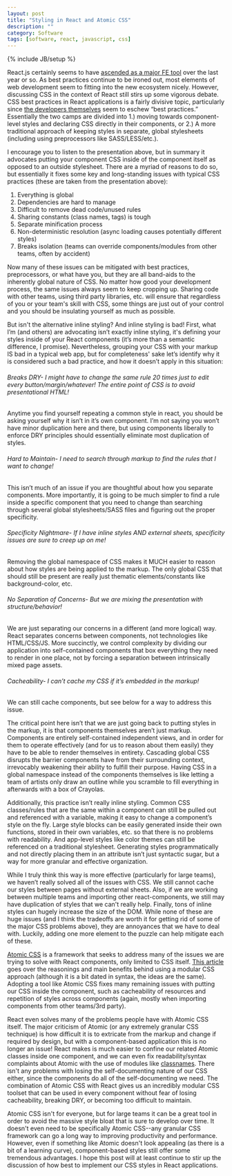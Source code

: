 ```yaml
---
layout: post
title: "Styling in React and Atomic CSS"
description: ""
category: Software
tags: [software, react, javascript, css]
---
```

{% include JB/setup %}

React.js certainly seems to have [ascended as a major FE tool](http://www.google.com/trends/explore?hl=en-US&q=angular.js,+react.js,+ember.js&date=1/2013+30m&cmpt=q&tz=Etc/GMT%2B7&tz=Etc/GMT%2B7&content=1) over the last year or so.  As best practices continue to be ironed out, most elements of web development seem to fitting into the new ecosystem nicely.  However, discussing CSS in the context of React still stirs up some vigorous debate.  CSS best practices in React applications is a fairly divisive topic, particularly since [the developers themselves](https://speakerdeck.com/vjeux/react-css-in-js) seem to eschew “best practices.”  Essentially the two camps are divided into 1.) moving towards component-level styles and declaring CSS directly in their components, or 2.) A more traditional approach of keeping styles in separate, global stylesheets (including using preprocessors like SASS/LESS/etc.).

I encourage you to listen to the presentation above, but in summary it advocates putting your component CSS inside of the component itself as opposed to an outside stylesheet.  There are a myriad of reasons to do so, but essentially it fixes some key and long-standing issues with typical CSS practices (these are taken from the presentation above):

1. Everything is global
2. Dependencies are hard to manage
3. Difficult to remove dead code/unused rules
4. Sharing constants (class names, tags) is tough
5. Separate minification process
6. Non-deterministic resolution (async loading causes potentially different styles)
7. Breaks isolation (teams can override components/modules from other teams, often by accident)


Now many of these issues can be mitigated with best practices, preprocessors, or what have you, but they are all band-aids to the inherently global nature of CSS.   No matter how good your development process, the same issues always seem to keep cropping up.  Sharing code with other teams, using third party libraries, etc. will ensure that regardless of you or your team's skill with CSS, some things are just out of your control and you should be insulating yourself as much as possible.

But isn't the alternative inline styling? And inline styling is bad!  First, what I’m (and others) are advocating isn’t exactly inline styling, it's defining your styles inside of your React components (it’s more than a semantic difference, I promise).  Nevertheless, grouping your CSS with your markup IS bad in a typical web app, but for completeness' sake let’s identify why it is considered such a bad practice, and how it doesn’t apply in this situation:

###### Breaks DRY- I might have to change the same rule 20 times just to edit every button/margin/whatever!  The entire point of CSS is to avoid presentational HTML!
Anytime you find yourself repeating a common style in react, you should be asking yourself why it isn’t in it’s own component.  I’m not saying you won’t have minor duplication here and there, but using components liberally to enforce DRY principles should essentially eliminate most duplication of styles.

###### Hard to Maintain- I need to search through markup to find the rules that I want to change!
This isn’t much of an issue if you are thoughtful about how you separate components.  More importantly, it is going to be much simpler to find a rule inside a specific component that you need to change than searching through several global stylesheets/SASS files and figuring out the proper specificity.

###### Specificity Nightmare- If I have inline styles AND external sheets, specificity issues are sure to creep up on me!
Removing the global namespace of CSS makes it MUCH easier to reason about how styles are being applied to the markup.  The only global CSS that should still be present are really just thematic elements/constants like background-color, etc.

###### No Separation of Concerns- But we are mixing the presentation with structure/behavior!
We are just separating our concerns in a different (and more logical) way.  React separates concerns between components, not technologies like HTML/CSS/JS.  More succinctly, we control complexity by dividing our application into self-contained components that box everything they need to render in one place, not by forcing a separation between intrinsically mixed page assets.

###### Cacheability- I can’t cache my CSS if it’s embedded in the markup!
We can still cache components, but see below for a way to address this issue.

The critical point here isn’t that we are just going back to putting styles in the markup, it is that components themselves aren’t just markup. Components are entirely self-contained independent views, and in order for them to operate effectively (and for us to reason about them easily) they have to be able to render themselves in entirety.  Cascading global CSS disrupts the barrier components have from their surrounding context, irrevocably weakening their ability to fulfill their purpose.  Having CSS in a global namespace instead of the components themselves is like letting a team of artists only draw an outline while you scramble to fill everything in afterwards with a box of Crayolas.

Additionally, this practice isn’t really inline styling. Common CSS classes/rules that are the same within a component can still be pulled out and referenced with a variable, making it easy to change a component’s style on the fly.  Large style blocks can be easily generated inside their own functions, stored in their own variables, etc. so that there is no problems with readability.  And app-level styles like color themes can still be referenced on a traditional stylesheet.  Generating styles programmatically and not directly placing them in an attribute isn’t just syntactic sugar, but a way for more granular and effective organization.

While I truly  think this way is more effective (particularly for large teams), we haven’t really solved all of the issues with CSS.  We still cannot cache our styles between pages without external sheets.  Also, if we are working between multiple teams and importing other react-components, we still may have duplication of styles that we can't really help.  Finally, tons of inline styles can hugely increase the size of the DOM.  While none of these are huge issues (and I think the tradeoffs are worth it for getting rid of some of the major CSS problems above), they are annoyances that we have to deal with.  Luckily, adding one more element to the puzzle can help mitigate each of these.

[Atomic CSS](http://acss.io/) is a framework that seeks to address many of the issues we are trying to solve with React components, only limited to CSS itself.  [This article](http://www.smashingmagazine.com/2013/10/21/challenging-css-best-practices-atomic-approach/) goes over the reasonings and main benefits behind using a modular CSS approach (although it is a bit dated in syntax, the ideas are the same).  Adopting a tool like Atomic CSS fixes many remaining issues with putting our CSS inside the component, such as cacheability of resources and repetition of styles across components (again, mostly when importing components from other teams/3rd party).  

React even solves many of the problems people have with Atomic CSS itself.  The major criticism of Atomic (or any extremely granular CSS technique) is how difficult it is to extricate from the markup and change if required by design, but with a component-based application this is no longer an issue!  React makes is much easier to confine our related Atomic classes inside one component, and we can even fix readability/syntax complaints about Atomic with the use of modules like [classnames](https://github.com/JedWatson/classnames).  There isn't any problems with losing the self-documenting nature of our CSS either, since the components do all of the self-documenting we need.  The combination of Atomic CSS with React gives us an incredibly modular CSS toolset that can be used in every component without fear of losing cacheability, breaking DRY, or becoming too difficult to maintain.

Atomic CSS isn't for everyone, but for large teams it can be a great tool in order to avoid the massive style bloat that is sure to develop over time.  It doesn't even need to be specifically Atomic CSS--any granular CSS framework can go a long way to improving productivity and performance.  However, even if something like Atomic doesn't look appealing (as there is a bit of a learning curve), component-based styles still offer some tremendous advantages.  I hope this post will at least continue to stir up the discussion of how best to implement our CSS styles in React applications.
